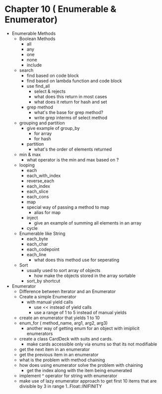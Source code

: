 # Chapter 10 ( Enumerable & Enumerator)

- Enumerable Methods
    - Boolean Methods
        - all
        - any
        - one
        - none
        - include
    - search
        - find based on code block
        - find based on lambda function and code block
        - use find_all
            - select & rejects
            - what does this return in most cases
            - what does it return for hash and set
        - grep method
            - what's the base for grep method?
            - write grep interms of select method
    - grouping and partition
        - give example of group_by
            - for array
            - for hash
        - partition
            - what's the order of elements returned
    - min & max
        - what operator is the min and max based on ?
    - looping
        - each
        - each_with_index
        - reverse_each
        - each_index
        - each_slice
        - each_cons
        - map
        - special way of passing a method to map
            - alias for map
        - inject
            - give an example of summing all elements in an array
        - cycle
    - Enumerable like String
        - each_byte
        - each_char
        - each_codepoint
        - each_line
            - what does this method use for seperating
    - Sort
        - usually used to sort array of objects
            - how make the objects stored in the array sortable
        - sort_by shortcut
- Enumerator
    - Difference between Iterator and an Enumerator
    - Create a simple Enumerator
        - with manual yield calls
            - use << instead of yield calls
            - use a range of 1 to 5 instead of manual yields
    - create an enumerator that yields 1 to 10
    - enum_for ( method_name, arg1, arg2, arg3)
        - another way of getting enum for an object with imiplicit enumerators
    - create a class CardDeck with suits and cards.
        - make cards accessible only via enums so that its not modifiable
    - get the next item in an enumerator
    - get the previous item in an enumerator
    - what is the problem with method chaining
    - how does using enumerator solve the problem with chaining
        - get the index along with the item being enumerated
    - implement ^ operator for string with enumerator
    - make use of lazy enumerator approach to get first 10 items that are divisible by 3 in range 1..Float::INIFINITY